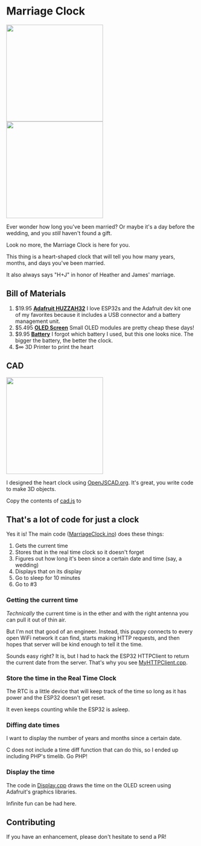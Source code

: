 # Marriage Clock

<img src="https://github.com/praeclarum/MarriageClock/raw/master/Images/clock.jpg" width="256" /> <img src="https://github.com/praeclarum/MarriageClock/raw/master/Images/insides.jpg" width="256" />

Ever wonder how long you've been married?
Or maybe it's a day before the wedding, and you *still* haven't found a gift.

Look no more, the Marriage Clock is here for you.

This thing is a heart-shaped clock that will tell you how many years, months, and days you've been married.

It also always says "H+J" in honor of Heather and James' marriage.

## Bill of Materials

1. $19.95 **[Adafruit HUZZAH32](https://www.adafruit.com/product/3405)** I love ESP32s and the Adafruit dev kit one of my favorites because it includes a USB connector and a battery management unit.
2. $5.495 **[OLED Screen](https://www.amazon.com/gp/product/B0761LV1SD)** Small OLED modules are pretty cheap these days!
3. $9.95 **[Battery](https://www.adafruit.com/product/258)** I forgot which battery I used, but this one looks nice. The bigger the battery, the better the clock.
4. $∞ 3D Printer to print the heart

## CAD

<img src="https://github.com/praeclarum/MarriageClock/raw/master/Images/cad.jpg" width="256" />

I designed the heart clock using [OpenJSCAD.org](https://openjscad.org).
It's great, you write code to make 3D objects.

Copy the contents of [cad.js](https://github.com/praeclarum/MarriageClock/blob/master/cad.js) to 

## That's a lot of code for just a clock

Yes it is! The main code ([MarriageClock.ino](https://github.com/praeclarum/MarriageClock/blob/master/MarriagleClock.ino)) does these things:

1. Gets the current time
2. Stores that in the real time clock so it doesn't forget
3. Figures out how long it's been since a certain date and time (say, a wedding)
4. Displays that on its display
5. Go to sleep for 10 minutes
6. Go to #3

### Getting the current time

*Technically* the current time is in the ether and with the right
antenna you can pull it out of thin air.

But I'm not that good of an engineer. Instead, this puppy connects
to every open WiFi network it can find, starts making HTTP requests,
and then hopes that server will be kind enough to tell it the time.

Sounds easy right? It is, but I had to hack the ESP32 HTTPClient
to return the current date from the server. That's why you see
[MyHTTPClient.cpp](https://github.com/praeclarum/MarriageClock/blob/master/MyHTTPClient.cpp).

### Store the time in the Real Time Clock

The RTC is a little device that will keep track of the time
so long as it has power and the ESP32 doesn't get reset.

It even keeps counting while the ESP32 is asleep.

### Diffing date times

I want to display the number of years and months since a certain date.

C does not include a time diff function that can do this, so I ended up including PHP's timelib. Go PHP!

### Display the time

The code in [Display.cpp](https://github.com/praeclarum/MarriageClock/blob/master/Display.cpp) draws the time on the OLED screen
using Adafruit's graphics libraries.

Infinite fun can be had here.

## Contributing

If you have an enhancement, please don't hesitate to send a PR!




